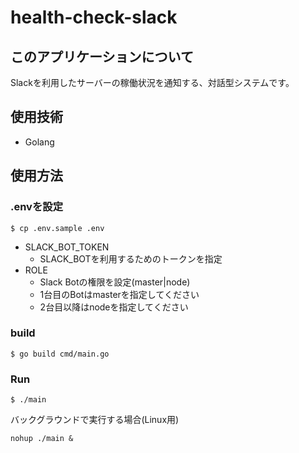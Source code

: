 # health-check-slack

## このアプリケーションについて

Slackを利用したサーバーの稼働状況を通知する、対話型システムです。

## 使用技術

- Golang

## 使用方法

### .envを設定

```
$ cp .env.sample .env
```

- SLACK_BOT_TOKEN
  - SLACK_BOTを利用するためのトークンを指定
- ROLE
  - Slack Botの権限を設定(master|node)
  - 1台目のBotはmasterを指定してください
  - 2台目以降はnodeを指定してください

### build

```
$ go build cmd/main.go
```

### Run

```
$ ./main
```

バックグラウンドで実行する場合(Linux用)

```
nohup ./main &
```